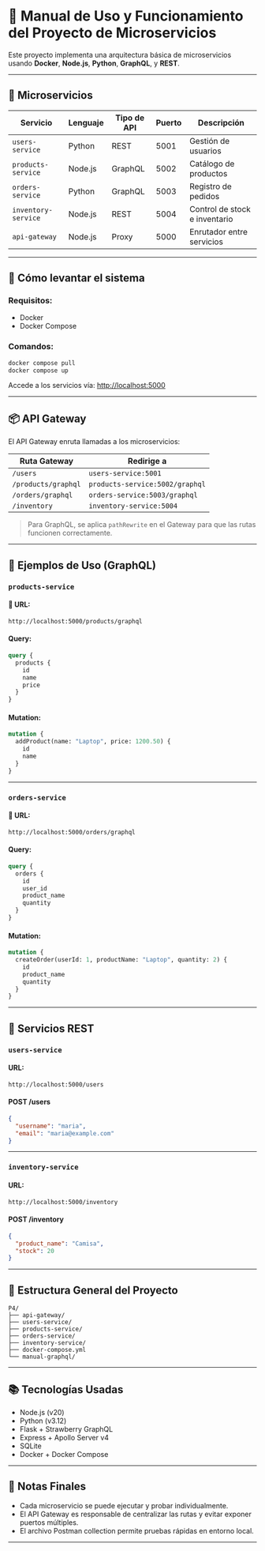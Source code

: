 
# 📘 Manual de Uso y Funcionamiento del Proyecto de Microservicios

Este proyecto implementa una arquitectura básica de microservicios usando **Docker**, **Node.js**, **Python**, **GraphQL**, y **REST**.

---

## 🧱 Microservicios

| Servicio            | Lenguaje | Tipo de API | Puerto  | Descripción                       |
|---------------------|----------|-------------|---------|-----------------------------------|
| `users-service`     | Python   | REST        | 5001    | Gestión de usuarios               |
| `products-service`  | Node.js  | GraphQL     | 5002    | Catálogo de productos             |
| `orders-service`    | Python   | GraphQL     | 5003    | Registro de pedidos               |
| `inventory-service` | Node.js  | REST        | 5004    | Control de stock e inventario     |
| `api-gateway`       | Node.js  | Proxy       | 5000    | Enrutador entre servicios         |

---

## 🚀 Cómo levantar el sistema

### Requisitos:
- Docker
- Docker Compose

### Comandos:

```bash
docker compose pull
docker compose up
```

Accede a los servicios vía: [http://localhost:5000](http://localhost:5000)

---

## 📦 API Gateway

El API Gateway enruta llamadas a los microservicios:

| Ruta Gateway                      | Redirige a                          |
|----------------------------------|-------------------------------------|
| `/users`                         | `users-service:5001`                |
| `/products/graphql`              | `products-service:5002/graphql`     |
| `/orders/graphql`                | `orders-service:5003/graphql`       |
| `/inventory`                     | `inventory-service:5004`            |

> Para GraphQL, se aplica `pathRewrite` en el Gateway para que las rutas funcionen correctamente.

---

## 🧪 Ejemplos de Uso (GraphQL)

### `products-service`

#### 🚀 URL:
`http://localhost:5000/products/graphql`

#### Query:
```graphql
query {
  products {
    id
    name
    price
  }
}
```

#### Mutation:
```graphql
mutation {
  addProduct(name: "Laptop", price: 1200.50) {
    id
    name
  }
}
```

---

### `orders-service`

#### 🚀 URL:
`http://localhost:5000/orders/graphql`

#### Query:
```graphql
query {
  orders {
    id
    user_id
    product_name
    quantity
  }
}
```

#### Mutation:
```graphql
mutation {
  createOrder(userId: 1, productName: "Laptop", quantity: 2) {
    id
    product_name
    quantity
  }
}
```

---

## 🔧 Servicios REST

### `users-service`

#### URL:
`http://localhost:5000/users`

#### POST /users
```json
{
  "username": "maria",
  "email": "maria@example.com"
}
```

---

### `inventory-service`

#### URL:
`http://localhost:5000/inventory`

#### POST /inventory
```json
{
  "product_name": "Camisa",
  "stock": 20
}
```

---

## 📄 Estructura General del Proyecto

```
P4/
├── api-gateway/
├── users-service/
├── products-service/
├── orders-service/
├── inventory-service/
├── docker-compose.yml
└── manual-graphql/
```

---

## 📚 Tecnologías Usadas

- Node.js (v20)
- Python (v3.12)
- Flask + Strawberry GraphQL
- Express + Apollo Server v4
- SQLite
- Docker + Docker Compose

---

## 🧼 Notas Finales

- Cada microservicio se puede ejecutar y probar individualmente.
- El API Gateway es responsable de centralizar las rutas y evitar exponer puertos múltiples.
- El archivo Postman collection permite pruebas rápidas en entorno local.

---
